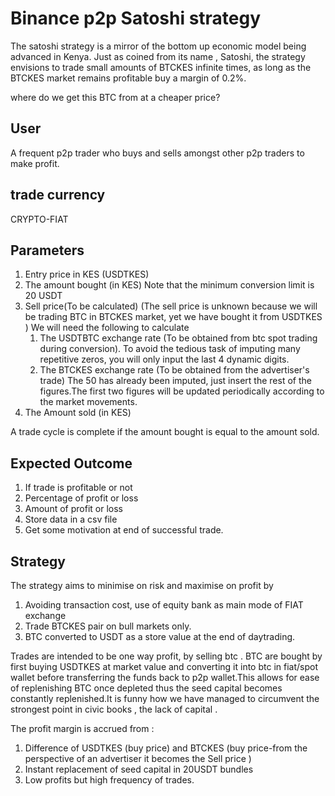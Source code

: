 # Binance p2p Satoshi strategy

The satoshi strategy is a mirror of the bottom up economic model being advanced in Kenya.
Just as coined from its name , Satoshi, the strategy envisions to trade small amounts of BTCKES infinite times, as long as the BTCKES market 
remains profitable buy a margin of 0.2%.

where do we get this BTC from at a cheaper price?


## User
 A  frequent p2p trader who buys and sells amongst other
 p2p traders to make profit.
 
## trade currency
CRYPTO-FIAT 
 

## Parameters

1. Entry price in KES (USDTKES)
2. The amount bought (in KES) Note that the minimum conversion limit is 20 USDT
3. Sell price(To be calculated)
   (The sell price is unknown because we will be trading BTC in BTCKES market, yet we have bought it from USDTKES )
   We will need the following to calculate
   1. The USDTBTC exchange rate (To be obtained from btc spot trading during conversion).
      To avoid the tedious task of imputing many repetitive zeros, you will only input the last 4 dynamic digits.
   2. The BTCKES exchange rate (To be obtained from the advertiser's trade)
      The 50 has already been imputed, just insert the rest of the figures.The first two figures
      will be updated periodically according to the market movements.
4. The Amount sold (in KES)

A trade cycle is complete if the amount  bought is equal to the amount sold.

## Expected Outcome

1. If trade is profitable or not
2. Percentage of profit or loss
3. Amount of profit or loss
4. Store data in a csv file
5. Get some motivation at end of successful trade.


## Strategy

The strategy aims to minimise on risk and maximise on profit
by 
1. Avoiding transaction cost, use of equity bank as main mode of FIAT exchange
2. Trade BTCKES pair on bull markets only.
3. BTC converted to USDT as a store value at the end of daytrading.

Trades are intended to be one way profit, by selling btc .
BTC are bought by first buying USDTKES at market value and converting it into btc in fiat/spot wallet
before transferring the funds back to p2p wallet.This allows for ease of replenishing BTC once depleted 
thus the seed capital becomes constantly replenished.It is funny how we have managed to circumvent the 
strongest point in civic books , the lack of capital .

The profit margin is  accrued from :
1. Difference of USDTKES (buy price) and BTCKES (buy price-from the perspective of an advertiser it becomes the Sell price )
2. Instant replacement of seed capital in 20USDT bundles
3. Low profits but high frequency of trades.




